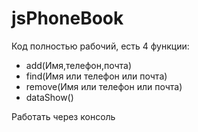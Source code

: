 # jsPhoneBook
<p>Код полностью рабочий, есть 4 функции:</p>
<ul>
  <li>add(Имя,телефон,почта)</li>
  <li>find(Имя или телефон или почта)</li>
  <li>remove(Имя или телефон или почта)</li>
  <li>dataShow()</li>
</ul>
<p>Работать через консоль</p>
